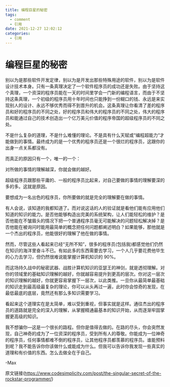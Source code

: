 ```yaml
---
title: 编程巨星的秘密
tags:
  - comment
  - 引用
date: 2021-12-27 12:02:12
categories:
  - 引用
---
```


# 编程巨星的秘密

别以为是那些软件开发定律，别以为是开发出那些特殊用途的软件，别以为是软件设计技术本身。只有一条真理决定了一个软件程序员的成功还是失败。由于坚持这个真理，一个资深的程序员能在一天的时间里学会一门新的编程语言，而由于不坚持这条真理，一个初级的程序员用十年时间也只能挣到一份糊口的钱、永远是来实现别人的设计、永远不够优秀而得不到晋升的机会。这条真理让你看清了差的程序员和好的程序员的不同之处，好的程序员和伟大的程序员的不同之处，伟大的程序员和能通过自己的技术创造出一个亿万美元价值的程序帝国的超级程序员的不同之处。

不是什么复杂的道理，不是什么难懂的理论。不是具有什么天赋或“编程超能力“才能做到的事情。最终成为的是一个优秀的程序员还是一个很烂的程序员，这跟你的出身一点关系都没有。

而真正的原因只有一个，唯一的一个：

对所做的事情的理解越深，你就会做的越好。

超级程序员跟那些平庸的、一般的程序员比起来，对自己要做的事情的理解要深的多的多。这就是原因。

要想成为一名出色的程序员，你所要做的就是完全的理解要在做的事情。

有人会说，该知道的我都知道了。而对说这话的人的验证就是看他们能有应用他们知道的知识的能力。是否他能够构造出完美的系统架构，让人们能轻松的维护？是否他能在不皱眉头的情况下把一个普通程序员毫无可能解决的问题轻松解决掉？是否他能在被询问时能用最简单的概念把任何问题都阐述明白？如果能够，那他就是一个杰出的程序员，他能很好的理解了他在做的事情。

然而，尽管这些人看起来已经“无所不知”，很多的程序员(包括我)都感觉他们仍然在知识的海洋里奋斗不已。有如此多的东西需要去学习，一个人几乎要花费他毕生的心力去学习，但仍然很难说能掌握计算机知识的 90%。

而这场持久战中的秘密武器、战胜计算机知识的亚瑟王的神剑，就是透彻理解。对你的领域里的基础知识理解的越好，你就越容易提升到更高的层次。你对这一层次的知识理解的越好，你就更容易掌握下一层次，以此类推。一旦你从最简单最基础的知识走到最高级最复杂的理论，你可以从头再过一遍，此时你会惊奇的发现，在最低最底的底层，竟然还有那么多知识需要学习。

看起来这个道理实在是太简单，难以受到重视，但事实就是这样。通往杰出的程序员的道路就是完全的深入的理解，从掌握精通最基本的知识开始，从而逐渐牢固掌握更高级的知识。

我不想骗你—这是一个很长的路程。但你是值得去做的。在路的尽头，你会突然发现，自己神奇的成为了一位资深的程序员，受到所有人的尊敬。你能成为一位神奇的程序员，任何事情都难不倒的程序员，让其他程序员都羡慕的程序员。谁能预料到呢？我不能告诉你你该做什么或能成为什么。但我可以告诉你我发现一些真实的道理和有价值的东西。怎么去做全在于自己。

-Max

原文链接(https://www.codesimplicity.com/post/the-singular-secret-of-the-rockstar-programmer/)
